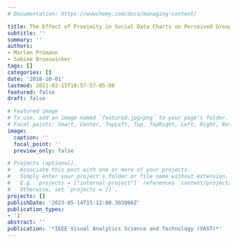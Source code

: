 ```yaml
---
# Documentation: https://wowchemy.com/docs/managing-content/

title: The Effect of Proximity in Social Data Charts on Perceived Group Unity
subtitle: ''
summary: ''
authors:
- Marlen Promann
- Sabine Brunswicker
tags: []
categories: []
date: '2018-10-01'
lastmod: 2021-02-15T18:57:57-05:00
featured: false
draft: false

# Featured image
# To use, add an image named `featured.jpg/png` to your page's folder.
# Focal points: Smart, Center, TopLeft, Top, TopRight, Left, Right, BottomLeft, Bottom, BottomRight.
image:
  caption: ''
  focal_point: ''
  preview_only: false

# Projects (optional).
#   Associate this post with one or more of your projects.
#   Simply enter your project's folder or file name without extension.
#   E.g. `projects = ["internal-project"]` references `content/project/deep-learning/index.md`.
#   Otherwise, set `projects = []`.
projects: []
publishDate: '2023-05-14T15:12:08.303866Z'
publication_types:
- '1'
abstract: ''
publication: '*IEEE Visual Analytics Science and Technology (VAST)*'
---
```


